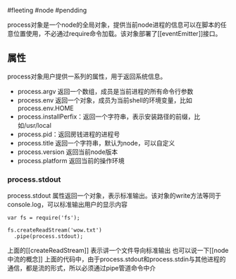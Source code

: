 #fleeting #node #pendding 

process对象是一个node的全局对象，提供当前node进程的信息可以在脚本的任意位置使用，不必通过require命令加载。该对象部署了[[eventEmitter]]接口。

## 属性
process对象用户提供一系列的属性，用于返回系统信息。
- process.argv 返回一个数组，成员是当前进程的所有命令行参数
- process.env 返回一个对象，成员为当前shell的环境变量，比如process.env.HOME
- process.installPerfix：返回一个字符串，表示安装路径的前缀，比如/usr/local
- process.pid：返回房钱进程的进程号
- process.title 返回一个字符串，默认为node，可以自定义
- process.version 返回当前node版本
- process.platform 返回当前的操作环境
### process.stdout
process.stdout 属性返回一个对象，表示标准输出。该对象的write方法等同于console.log，可以标准输出用户的显示内容
```
var fs = require('fs');

fs.createReadStream('wow.txt')
  .pipe(process.stdout);
```
上面的[[createReadStream]] 表示讲一个文件导向标准输出 也可以说一下[[node中流的概念]]
上面的代码中，由于process.stdout和process.stdin与其他进程的通信，都是流的形式，所以必须通过pipe管道命令中介